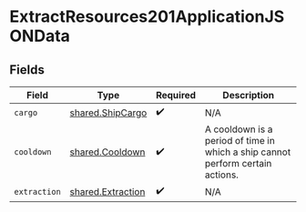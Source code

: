 # ExtractResources201ApplicationJSONData


## Fields

| Field                                                                          | Type                                                                           | Required                                                                       | Description                                                                    |
| ------------------------------------------------------------------------------ | ------------------------------------------------------------------------------ | ------------------------------------------------------------------------------ | ------------------------------------------------------------------------------ |
| `cargo`                                                                        | [shared.ShipCargo](../../models/shared/shipcargo.md)                           | :heavy_check_mark:                                                             | N/A                                                                            |
| `cooldown`                                                                     | [shared.Cooldown](../../models/shared/cooldown.md)                             | :heavy_check_mark:                                                             | A cooldown is a period of time in which a ship cannot perform certain actions. |
| `extraction`                                                                   | [shared.Extraction](../../models/shared/extraction.md)                         | :heavy_check_mark:                                                             | N/A                                                                            |